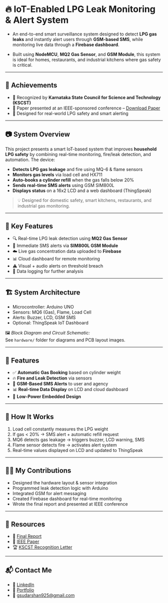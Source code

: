 # 🔥 IoT-Enabled LPG Leak Monitoring & Alert System

* An end-to-end smart surveillance system designed to detect **LPG gas leaks** and instantly alert users through **GSM-based SMS**, while monitoring live data through a **Firebase dashboard**.

* Built using **NodeMCU**, **MQ2 Gas Sensor**, and **GSM Module**, this system is ideal for homes, restaurants, and industrial kitchens where gas safety is critical.

---

## 🎯 Achievements

- 🏅 Recognized by **Karnataka State Council for Science and Technology (KSCST)**
- 📃 Paper presented at an IEEE-sponsored conference – [Download Paper](./documentation/ieee-paper.pdf)
- 🔐 Designed for real-world LPG safety and smart alerting
  
---

## 📷 System Overview

This project presents a smart IoT-based system that improves **household LPG safety** by combining real-time monitoring, fire/leak detection, and automation. The device:

- **Detects LPG gas leakage** and fire using MQ-6 & flame sensors  
- **Monitors gas levels** via load cell and HX711  
- **Auto-books a cylinder refill** when the gas falls below 20%  
- **Sends real-time SMS alerts** using GSM SIM800L  
- **Displays status** on a 16x2 LCD and a web dashboard (ThingSpeak)

> 💡 Designed for domestic safety, smart kitchens, restaurants, and industrial gas monitoring.

---

## 🚀 Key Features

- 🔍 Real-time LPG leak detection using **MQ2 Gas Sensor**
- 📲 Immediate SMS alerts via **SIM800L GSM Module**
- ☁️ Live gas concentration data uploaded to **Firebase**
- 📊 Cloud dashboard for remote monitoring
- ⚠️ Visual + audio alerts on threshold breach
- 💾 Data logging for further analysis
  
---

## 🏗️ System Architecture

- Microcontroller: Arduino UNO
- Sensors: MQ6 (Gas), Flame, Load Cell
- Alerts: Buzzer, LCD, GSM SMS
- Optional: ThingSpeak IoT Dashboard

🖼️ *Block Diagram and Circuit Schematic:*  
     See `hardware/` folder for diagrams and PCB layout images.

---

## 🚀 Features

- ✅ **Automatic Gas Booking** based on cylinder weight
- 🔥 **Fire and Leak Detection** via sensors
- 📱 **GSM-Based SMS Alerts** to user and agency
- 📊 **Real-time Data Display** on LCD and cloud dashboard
- 🔋 **Low-Power Embedded Design**

---

## 🧪 How It Works

1. Load cell constantly measures the LPG weight
2. If gas < 20% → SMS alert + automatic refill request
3. MQ6 detects gas leakage → triggers buzzer, LCD warning, SMS
4. Flame sensor detects fire → activates alert system
5. Real-time values displayed on LCD and updated to ThingSpeak

---

## 🧑‍💻 My Contributions

- Designed the hardware layout & sensor integration
- Programmed leak detection logic with Arduino
- Integrated GSM for alert messaging
- Created Firebase dashboard for real-time monitoring
- Wrote the final report and presented at IEEE conference 

---

## 🔗 Resources

* 📘 [Final Report](./documentation/final-report.pdf)
* 📑 [IEEE Paper](./documentation/ieee-paper.pdf)  
* 🏆 [KSCST Recognition Letter](./documentation/KSCST_Recognition_Letter.pdf)

---

## 📬 Contact Me

* 💼 [LinkedIn](https://www.linkedin.com/in/sudarshan-g-ai/)
* 🔗 [Portfolio](https://sudarshang-portfoilo.netlify.app/)
* 📧 [gsudarshan925@gmail.com](mailto:gsudarshan925@gmail.com)

